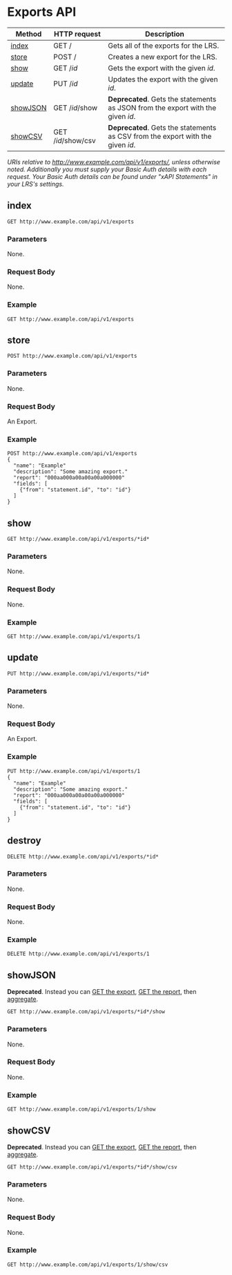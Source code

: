 ---
---

# Exports API

Method | HTTP request | Description
--- | --- | ---
[index](#index) | GET / | Gets all of the exports for the LRS.
[store](#store) | POST / | Creates a new export for the LRS.
[show](#show) | GET /*id* | Gets the export with the given *id*.
[update](#update) | PUT /*id* | Updates the export with the given *id*.
[showJSON](#showjson) | GET /*id*/show | **Deprecated**. Gets the statements as JSON from the export with the given *id*.
[showCSV](#showcsv) | GET /*id*/show/csv | **Deprecated**. Gets the statements as CSV from the export with the given *id*.


*URIs relative to http://www.example.com/api/v1/exports/, unless otherwise noted. Additionally you must supply your Basic Auth details with each request. Your Basic Auth details can be found under "xAPI Statements" in your LRS's settings.*

## index
```
GET http://www.example.com/api/v1/exports
```

### Parameters
None.

### Request Body
None.

### Example

    GET http://www.example.com/api/v1/exports

## store
```
POST http://www.example.com/api/v1/exports
```

### Parameters
None.

### Request Body
An Export.

### Example

    POST http://www.example.com/api/v1/exports
    {
      "name": "Example"
      "description": "Some amazing export."
      "report": "000aa000a00a00a00a000000"
      "fields": [
        {"from": "statement.id", "to": "id"}
      ]
    }


## show
```
GET http://www.example.com/api/v1/exports/*id*
```

### Parameters
None.

### Request Body
None.

### Example

    GET http://www.example.com/api/v1/exports/1


## update
```
PUT http://www.example.com/api/v1/exports/*id*
```

### Parameters
None.

### Request Body
An Export.

### Example

    PUT http://www.example.com/api/v1/exports/1
    {
      "name": "Example"
      "description": "Some amazing export."
      "report": "000aa000a00a00a00a000000"
      "fields": [
        {"from": "statement.id", "to": "id"}
      ]
    }


## destroy
```
DELETE http://www.example.com/api/v1/exports/*id*
```

### Parameters
None.

### Request Body
None.

### Example

    DELETE http://www.example.com/api/v1/exports/1


## showJSON
**Deprecated**. Instead you can [GET the export](#show), [GET the report](http://docs.learninglocker.net/report_api/#show), then [aggregate](http://docs.learninglocker.net/statements_api/#aggregate).
```
GET http://www.example.com/api/v1/exports/*id*/show
```

### Parameters
None.

### Request Body
None.

### Example

    GET http://www.example.com/api/v1/exports/1/show


## showCSV
**Deprecated**. Instead you can [GET the export](#show), [GET the report](http://docs.learninglocker.net/report_api/#show), then [aggregate](http://docs.learninglocker.net/statements_api/#aggregate).
```
GET http://www.example.com/api/v1/exports/*id*/show/csv
```

### Parameters
None.

### Request Body
None.

### Example

    GET http://www.example.com/api/v1/exports/1/show/csv
